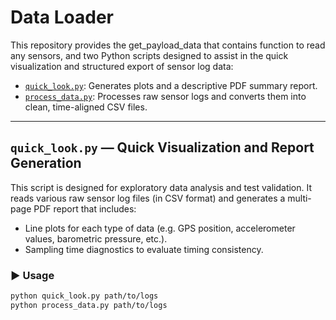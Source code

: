 # Data Loader

This repository provides the get_payload_data that contains function to read any sensors, and two Python scripts designed to assist in the quick visualization and structured export of sensor log data:

- [`quick_look.py`](#quick_lookpy-—-quick-visualization-and-report-generation): Generates plots and a descriptive PDF summary report.
- [`process_data.py`](#process_datapy-—-structured-csv-export-of-raw-sensor-data): Processes raw sensor logs and converts them into clean, time-aligned CSV files.

---

## `quick_look.py` — Quick Visualization and Report Generation

This script is designed for exploratory data analysis and test validation. It reads various raw sensor log files (in CSV format) and generates a multi-page PDF report that includes:

- Line plots for each type of data (e.g. GPS position, accelerometer values, barometric pressure, etc.).
- Sampling time diagnostics to evaluate timing consistency.

### ▶️ Usage

```bash
python quick_look.py path/to/logs
python process_data.py path/to/logs